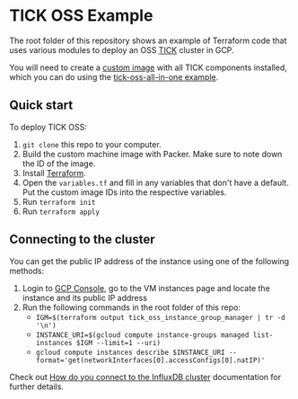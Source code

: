 # TICK OSS Example

The root folder of this repository shows an example of Terraform code that uses various modules to deploy an OSS [TICK](https://www.influxdata.com/time-series-platform/) cluster in GCP.

You will need to create a [custom image](https://cloud.google.com/compute/docs/images/create-delete-deprecate-private-images) with all TICK components installed, which you can do using the [tick-oss-all-in-one example](https://github.com/gruntwork-io/terraform-google-influx/tree/master/examples/machine-images/tick-oss-all-in-one). 

## Quick start

To deploy TICK OSS:

1. `git clone` this repo to your computer.
2. Build the custom machine image with Packer. Make sure to note down the ID of the image.
3. Install [Terraform](https://www.terraform.io/).
4. Open the `variables.tf` and fill in any variables that don't have a default. Put the custom image IDs into the respective variables.
5. Run `terraform init`
6. Run `terraform apply`

## Connecting to the cluster

You can get the public IP address of the instance using one of the following methods:

1. Login to [GCP Console](https://console.cloud.google.com/), go to the VM instances page and locate the instance and its public IP address
2. Run the following commands in the root folder of this repo:
   - `IGM=$(terraform output tick_oss_instance_group_manager | tr -d '\n')`
   - `INSTANCE_URI=$(gcloud compute instance-groups managed list-instances $IGM --limit=1 --uri)`
   - `gcloud compute instances describe $INSTANCE_URI --format='get(networkInterfaces[0].accessConfigs[0].natIP)'`

Check out [How do you connect to the InfluxDB cluster](https://github.com/gruntwork-io/terraform-aws-influx/tree/master/modules/influxdb-cluster#how-do-you-connect-to-the-influxdb-cluster) documentation for further details.